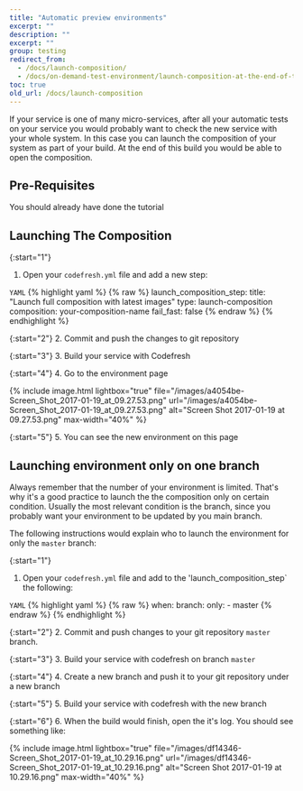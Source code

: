 ```yaml
---
title: "Automatic preview environments"
excerpt: ""
description: ""
excerpt: ""
group: testing
redirect_from:
  - /docs/launch-composition/
  - /docs/on-demand-test-environment/launch-composition-at-the-end-of-the-build/
toc: true
old_url: /docs/launch-composition
---
```

If your service is one of many micro-services, after all your automatic tests on your service you would probably want to check the new service with your whole system. In this case you can launch the composition of your system as part of your build. At the end of this build you would be able to open the composition.

## Pre-Requisites

You should already have done the tutorial

## Launching The Composition

{:start="1"}
1. Open your `codefresh.yml` file and add a new step:

  `YAML`
{% highlight yaml %}
{% raw %}
launch_composition_step:
    title: "Launch full composition with latest images"
    type: launch-composition
    composition: your-composition-name
    fail_fast: false
{% endraw %}
{% endhighlight %}

{:start="2"}
2. Commit and push the changes to git repository

{:start="3"}
3. Build your service with Codefresh

{:start="4"}
4. Go to the environment page

{% include image.html 
lightbox="true" 
file="/images/a4054be-Screen_Shot_2017-01-19_at_09.27.53.png" 
url="/images/a4054be-Screen_Shot_2017-01-19_at_09.27.53.png"
alt="Screen Shot 2017-01-19 at 09.27.53.png"
max-width="40%" 
%}

{:start="5"}
5. You can see the new environment on this page

## Launching environment only on one branch
Always remember that the number of your environment is limited. That's why it's a good practice to launch the the composition only on certain condition. Usually the most relevant condition is the branch, since you probably want your environment to be updated by you main branch.

The following instructions would explain who to launch the environment for only the `master` branch: 

{:start="1"}
1. Open your `codefresh.yml` file and add to the 'launch_composition_step` the following:

  `YAML`
{% highlight yaml %}
{% raw %}
when:
    branch:
      only:
        - master
{% endraw %}
{% endhighlight %}

{:start="2"}
2. Commit and push changes to your git repository `master` branch.

{:start="3"}
3. Build your service with codefresh on branch `master`

{:start="4"}
4. Create a new branch and push it to your git repository under a new branch

{:start="5"}
5. Build your service with codefresh with the new branch

{:start="6"}
6. When the build would finish, open the it's log. You should see something like:

{% include image.html 
lightbox="true" 
file="/images/df14346-Screen_Shot_2017-01-19_at_10.29.16.png" 
url="/images/df14346-Screen_Shot_2017-01-19_at_10.29.16.png"
alt="Screen Shot 2017-01-19 at 10.29.16.png"
max-width="40%" 
%}
 
